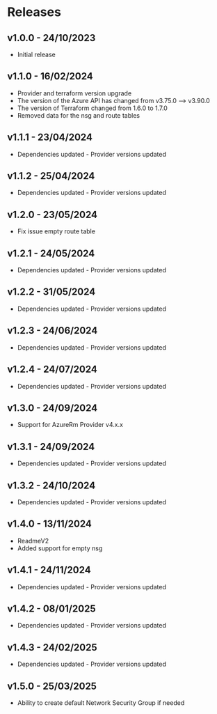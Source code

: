 # Releases

## v1.0.0 - 24/10/2023

* Initial release

## v1.1.0 - 16/02/2024

* Provider and terraform version upgrade
* The version of the Azure API has changed from v3.75.0 --> v3.90.0
* The version of Terraform changed from 1.6.0 to 1.7.0
* Removed data for the nsg and route tables

## v1.1.1 - 23/04/2024

* Dependencies updated - Provider versions updated

## v1.1.2 - 25/04/2024

* Dependencies updated - Provider versions updated

## v1.2.0 - 23/05/2024

* Fix issue empty route table

## v1.2.1 - 24/05/2024

* Dependencies updated - Provider versions updated

## v1.2.2 - 31/05/2024

* Dependencies updated - Provider versions updated

## v1.2.3 - 24/06/2024

* Dependencies updated - Provider versions updated

## v1.2.4 - 24/07/2024

* Dependencies updated - Provider versions updated

## v1.3.0 - 24/09/2024

* Support for AzureRm Provider v4.x.x

## v1.3.1 - 24/09/2024

* Dependencies updated - Provider versions updated

## v1.3.2 - 24/10/2024

* Dependencies updated - Provider versions updated

## v1.4.0 - 13/11/2024

* ReadmeV2
* Added support for empty nsg

## v1.4.1 - 24/11/2024

* Dependencies updated - Provider versions updated

## v1.4.2 - 08/01/2025

* Dependencies updated - Provider versions updated

## v1.4.3 - 24/02/2025

* Dependencies updated - Provider versions updated

## v1.5.0 - 25/03/2025

* Ability to create default Network Security Group if needed
